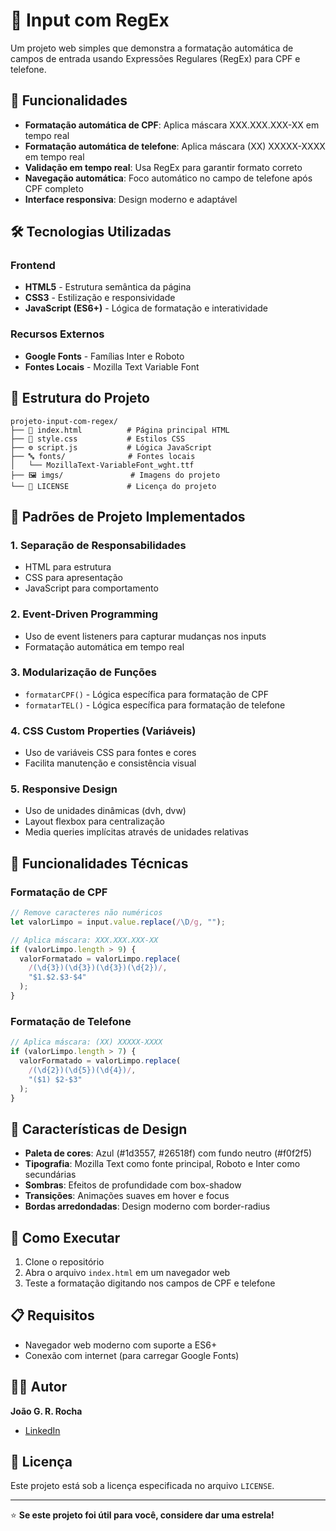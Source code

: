 # 📝 Input com RegEx

Um projeto web simples que demonstra a formatação automática de campos de entrada usando Expressões Regulares (RegEx) para CPF e telefone.

## 🚀 Funcionalidades

- **Formatação automática de CPF**: Aplica máscara XXX.XXX.XXX-XX em tempo real
- **Formatação automática de telefone**: Aplica máscara (XX) XXXXX-XXXX em tempo real
- **Validação em tempo real**: Usa RegEx para garantir formato correto
- **Navegação automática**: Foco automático no campo de telefone após CPF completo
- **Interface responsiva**: Design moderno e adaptável

## 🛠️ Tecnologias Utilizadas

### Frontend
- **HTML5** - Estrutura semântica da página
- **CSS3** - Estilização e responsividade
- **JavaScript (ES6+)** - Lógica de formatação e interatividade

### Recursos Externos
- **Google Fonts** - Famílias Inter e Roboto
- **Fontes Locais** - Mozilla Text Variable Font

## 📁 Estrutura do Projeto

```
projeto-input-com-regex/
├── 📄 index.html          # Página principal HTML
├── 🎨 style.css           # Estilos CSS
├── ⚙️ script.js           # Lógica JavaScript
├── 🔤 fonts/              # Fontes locais
│   └── MozillaText-VariableFont_wght.ttf
├── 🖼️ imgs/               # Imagens do projeto
└── 📜 LICENSE             # Licença do projeto
```

## 🔧 Padrões de Projeto Implementados

### 1. **Separação de Responsabilidades**
- HTML para estrutura
- CSS para apresentação
- JavaScript para comportamento

### 2. **Event-Driven Programming**
- Uso de event listeners para capturar mudanças nos inputs
- Formatação automática em tempo real

### 3. **Modularização de Funções**
- `formatarCPF()` - Lógica específica para formatação de CPF
- `formatarTEL()` - Lógica específica para formatação de telefone

### 4. **CSS Custom Properties (Variáveis)**
- Uso de variáveis CSS para fontes e cores
- Facilita manutenção e consistência visual

### 5. **Responsive Design**
- Uso de unidades dinâmicas (dvh, dvw)
- Layout flexbox para centralização
- Media queries implícitas através de unidades relativas

## 📱 Funcionalidades Técnicas

### Formatação de CPF
```javascript
// Remove caracteres não numéricos
let valorLimpo = input.value.replace(/\D/g, "");

// Aplica máscara: XXX.XXX.XXX-XX
if (valorLimpo.length > 9) {
  valorFormatado = valorLimpo.replace(
    /(\d{3})(\d{3})(\d{3})(\d{2})/,
    "$1.$2.$3-$4"
  );
}
```

### Formatação de Telefone
```javascript
// Aplica máscara: (XX) XXXXX-XXXX
if (valorLimpo.length > 7) {
  valorFormatado = valorLimpo.replace(
    /(\d{2})(\d{5})(\d{4})/,
    "($1) $2-$3"
  );
}
```

## 🎨 Características de Design

- **Paleta de cores**: Azul (#1d3557, #26518f) com fundo neutro (#f0f2f5)
- **Tipografia**: Mozilla Text como fonte principal, Roboto e Inter como secundárias
- **Sombras**: Efeitos de profundidade com box-shadow
- **Transições**: Animações suaves em hover e focus
- **Bordas arredondadas**: Design moderno com border-radius

## 🚀 Como Executar

1. Clone o repositório
2. Abra o arquivo `index.html` em um navegador web
3. Teste a formatação digitando nos campos de CPF e telefone

## 📋 Requisitos

- Navegador web moderno com suporte a ES6+
- Conexão com internet (para carregar Google Fonts)

## 👨‍💻 Autor

**João G. R. Rocha**
- [LinkedIn](https://www.linkedin.com/in/joaogabrielrocha/)

## 📄 Licença

Este projeto está sob a licença especificada no arquivo `LICENSE`.

---

⭐ **Se este projeto foi útil para você, considere dar uma estrela!** 